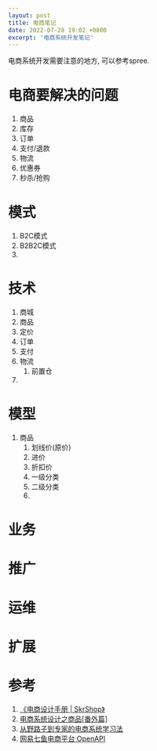 ```yaml
---
layout: post
title: 电商笔记
date: 2022-07-28 19:02 +0800
excerpt: '电商系统开发笔记'
---
```

电商系统开发需要注意的地方, 可以参考spree. 
# 电商要解决的问题
1. 商品
2. 库存
3. 订单
4. 支付/退款
5. 物流
6. 优惠券
7. 秒杀/抢购


# 模式
1. B2C模式
2. B2B2C模式
3. 
# 技术
1. 商城
2. 商品
3. 定价
4. 订单
5. 支付
6. 物流
   1. 前置仓
7. 

# 模型
1. 商品
   1. 划线价(原价)
   2. 进价
   3. 折扣价
   4. 一级分类
   5. 二级分类
   6. 


# 业务
# 推广
# 运维
# 扩展

# 参考
1. [《电商设计手册 | SkrShop》](https://skrshop.tech/#/)
2. [电商系统设计之商品[番外篇]](https://juejin.cn/post/7035266451481034788)
3. [从野路子到专家的电商系统学习法](https://zhuanlan.zhihu.com/p/401717700)
4. [网易七鱼电商平台 OpenAPI](https://qiyukf.com/docs/guide/server/11-%E5%B9%B3%E5%8F%B0%E7%94%B5%E5%95%86.html)